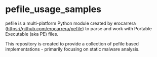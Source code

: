 # pefile_usage_samples
pefile is a multi-platform Python module created by erocarrera (https://github.com/erocarrera/pefile) to parse and work with Portable Executable (aka PE) files.

This repository is created to provide a collection of pefile based implementations - primarily focusing on static malware analysis.
